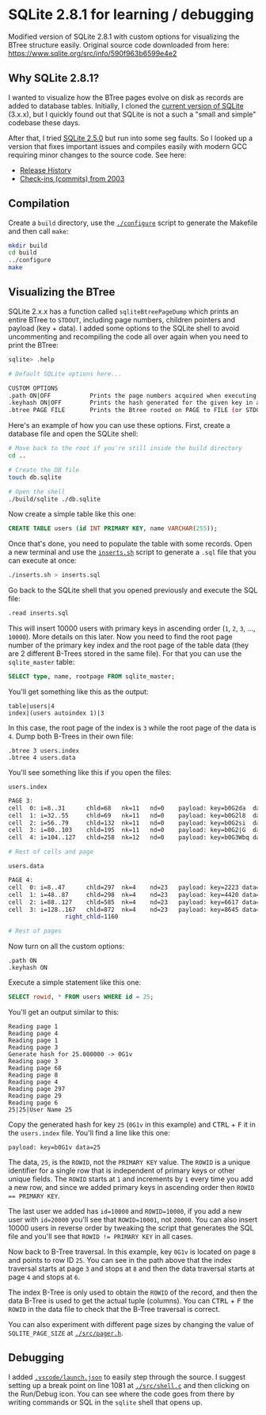 # SQLite 2.8.1 for learning / debugging

Modified version of SQLite 2.8.1 with custom options for visualizing the BTree
structure easily. Original source code downloaded from here:
https://www.sqlite.org/src/info/590f963b6599e4e2

## Why SQLite 2.8.1?

I wanted to visualize how the BTree pages evolve on disk as records are added to
database tables. Initially, I cloned the
[current version of SQLite](https://github.com/sqlite/sqlite) (3.x.x), but I
quickly found out that SQLite is not a such a "small and simple" codebase these
days.

After that, I tried
[SQLite 2.5.0](https://github.com/davideuler/SQLite-2.5.0-for-code-reading) but
run into some seg faults. So I looked up a version that fixes important issues
and compiles easily with modern GCC requiring minor changes to the source code.
See here:

- [Release History](https://www.sqlite.org/changes.html)
- [Check-ins (commits) from 2003](https://www.sqlite.org/src/timeline?c=590f963b65&y=ci&b=2003-04-24+01:45:04)

## Compilation

Create a `build` directory, use the [`./configure`](./configure) script to
generate the Makefile and then call `make`:

```bash
mkdir build
cd build
../configure
make
```

## Visualizing the BTree

SQLite 2.x.x has a function called `sqliteBtreePageDump` which
prints an entire BTree to `STDOUT`, including page numbers, children pointers
and payload (key + data). I added some options to the SQLite shell to avoid
uncommenting and recompiling the code all over again when you need to print the
BTree:

```bash
sqlite> .help

# Default SQLite options here...

CUSTOM OPTIONS
.path ON|OFF           Prints the page numbers acquired when executing SQL
.keyhash ON|OFF        Prints the hash generated for the given key in an SQL statement
.btree PAGE FILE       Prints the Btree rooted on PAGE to FILE (or STDOUT if ommited)
```

Here's an example of how you can use these options. First, create a database
file and open the SQLite shell:

```bash
# Move back to the root if you're still inside the build directory
cd ..

# Create the DB file
touch db.sqlite

# Open the shell
./build/sqlite ./db.sqlite
```

Now create a simple table like this one:

```sql
CREATE TABLE users (id INT PRIMARY KEY, name VARCHAR(255));
```

Once that's done, you need to populate the table with some records. Open a new
terminal and use the [`inserts.sh`](./inserts.sh) script to generate a `.sql`
file that you can execute at once:

```bash
./inserts.sh > inserts.sql
```

Go back to the SQLite shell that you opened previously and execute the SQL file:

```bash
.read inserts.sql
```

This will insert 10000 users with primary keys in ascending order (`1`, `2`,
`3`, ..., `10000`). More details on this later. Now you need to find the root
page number of the primary key index and the root page of the table data (they
are 2 different B-Trees stored in the same file). For that you can use the
`sqlite_master` table:

```sql
SELECT type, name, rootpage FROM sqlite_master;
```

You'll get something like this as the output:

```text
table|users|4
index|(users autoindex 1)|3
```

In this case, the root page of the index is `3` while the root page of the data
is `4`. Dump both B-Trees in their own file:

```
.btree 3 users.index
.btree 4 users.data
```

You'll see something like this if you open the files:

`users.index`
```bash
PAGE 3:
cell  0: i=8..31      chld=68   nk=11   nd=0    payload: key=b0G2da  data=484 ..........
cell  1: i=32..55     chld=69   nk=11   nd=0    payload: key=b0G2l8  data=968 ..........
cell  2: i=56..79     chld=132  nk=11   nd=0    payload: key=b0G2si  data=1452..........
cell  3: i=80..103    chld=195  nk=11   nd=0    payload: key=b0G2|G  data=1936..........
cell  4: i=104..127   chld=258  nk=12   nd=0    payload: key=b0G3Wbq data=2420..........

# Rest of cells and page
```

`users.data`

```bash
PAGE 4:
cell  0: i=8..47      chld=297  nk=4    nd=23   payload: key=2223 data=...2223.User Name
cell  1: i=48..87     chld=298  nk=4    nd=23   payload: key=4420 data=...4420.User Name
cell  2: i=88..127    chld=585  nk=4    nd=23   payload: key=6617 data=...6617.User Name
cell  3: i=128..167   chld=872  nk=4    nd=23   payload: key=8645 data=...8645.User Name
                right_chld=1160

# Rest of pages
```

Now turn on all the custom options:

```
.path ON
.keyhash ON
```

Execute a simple statement like this one:

```sql
SELECT rowid, * FROM users WHERE id = 25;
```

You'll get an output similar to this:

```text
Reading page 1
Reading page 4
Reading page 1
Reading page 3
Generate hash for 25.000000 -> 0G1v
Reading page 3
Reading page 68
Reading page 8
Reading page 4
Reading page 297
Reading page 29
Reading page 6
25|25|User Name 25
```

Copy the generated hash for key `25` (`0G1v` in this example) and
<kbd>CTRL</kbd> + <kbd>F</kbd> it in the `users.index` file. You'll find a line
like this one:

```text
payload: key=b0G1v data=25
```

The data, `25`, is the `ROWID`, not the `PRIMARY KEY` value. The `ROWID` is a
unique identifier for a single row that is independent of primary keys or other
unique fields. The `ROWID` starts at `1` and increments by `1` every time you
add a new row, and since we added primary keys in ascending order then
`ROWID == PRIMARY KEY`.

The last user we added has `id=10000` and `ROWID=10000`, if you add a new user
with `id=20000` you'll see that `ROWID=10001`, not `20000`. You can also insert
10000 users in reverse order by tweaking the script that generates the SQL file
and you'll see that `ROWID != PRIMARY KEY` in all cases.

Now back to B-Tree traversal. In this example, key `0G1v` is located on page
`8` and points to row ID `25`. You can see in the path above that the index
traversal starts at page `3` and stops at `8` and then the data traversal starts
at page `4` and stops at `6`.

The index B-Tree is only used to obtain the `ROWID` of the record, and then the
data B-Tree is used to get the actual tuple (columns). You can
<kbd>CTRL</kbd> + <kbd>F</kbd> the `ROWID` in the data file to check that
the B-Tree traversal is correct.

You can also experiment with different page sizes by changing the value of
`SQLITE_PAGE_SIZE` at [`./src/pager.h`](./src/pager.h#27).

## Debugging

I added [`.vscode/launch.json`](./.vscode/launch.json) to easily step through
the source. I suggest setting up a break point on line 1081 at
[`./src/shell.c`](./src/shell.c#L1081) and then clicking on the Run/Debug icon.
You can see where the code goes from there by writing commands or SQL in the
`sqlite` shell that opens up.
